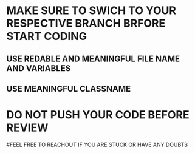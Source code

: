 # MAKE SURE TO SWICH TO YOUR RESPECTIVE BRANCH BRFORE START CODING

## USE REDABLE AND MEANINGFUL FILE NAME AND VARIABLES

## USE MEANINGFUL CLASSNAME

# DO NOT PUSH YOUR CODE BEFORE REVIEW

#FEEL FREE TO REACHOUT IF YOU ARE STUCK OR HAVE ANY DOUBTS


